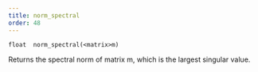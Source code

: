 ```yaml
---
title: norm_spectral
order: 48
---
```

`float  norm_spectral(<matrix>m)`

Returns the spectral norm of matrix m, which is the largest singular value.
